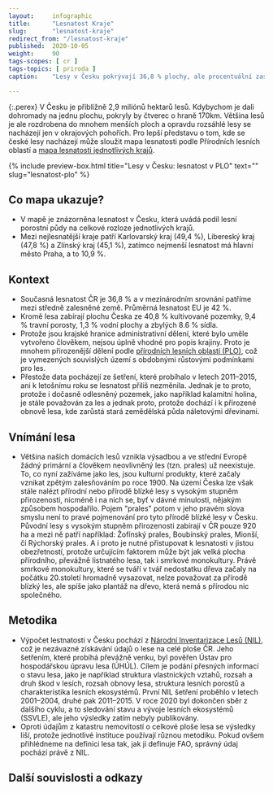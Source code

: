 ```yaml
---
layout:     infographic
title:      "Lesnatost Kraje"
slug:       "lesnatost-kraje"
redirect_from: "/lesnatost-kraje"
published:  2020-10-05
weight:     90
tags-scopes: [ cr ]
tags-topics: [ priroda ]
caption:    "Lesy v Česku pokrývají 36,8 % plochy, ale procentuální zastoupení lesů v jednotlivých krajích se liší. Z krajů (mimo Prahu) má nejnižší lesnatost má Jihomoravský kraj (29,7 %) a nejvyšší Karlovarský kraj (49,4 %)."

---
```

{:.perex}
V Česku je přibližně 2,9 miliónů hektarů lesů. Kdybychom je dali dohromady na jednu plochu, pokryly by čtverec o hraně 170km. Většina lesů je ale rozdrobena do mnohem menších ploch a opravdu rozsáhlé lesy se nacházejí jen v okrajových pohořích. Pro lepší představu o tom, kde se české lesy nacházejí může sloužit mapa lesnatosti podle Přírodních lesních oblastí a [mapa lesnatosti jednotlivých krajů](/lesnatost-kraje). 

{% include preview-box.html
    title="Lesy v Česku: lesnatost v PLO"
    text=""
    slug="lesnatost-plo"
%}

## Co mapa ukazuje?
- V mapě je znázorněna lesnatost v Česku, která uvádá podíl lesní porostní půdy na celkové rozloze jednotlivých krajů.
- Mezi nejlesnatější kraje patří Karlovarský kraj (49,4 %), Libereský kraj (47,8 %) a Zlínský kraj (45,1 %), zatímco nejmenší lesnatost má hlavní město Praha, a to 10,9 %. 


## Kontext
- Současná lesnatost ČR je 36,8 % a v mezinárodním srovnání patříme mezi středně zalesněné země. Průměrná lesnatost EU je 42 %.
- Kromě lesa zabírají plochu Česka ze 40,8 % kultivované pozemky, 9,4 % travní porosty, 1,3 % vodní plochy a zbylých 8.6 % sídla. 
- Protože jsou krajské hranice administrativní dělení, které bylo uměle vytvořeno člověkem, nejsou úplně vhodné pro popis krajiny. Proto je mnohem přirozenější dělení podle [přírodních lesních oblastí (PLO)](http://www.uhul.cz/nase-cinnost/oblastni-plany-rozvoje-lesu/prirodni-lesni-oblasti-plo), což je vymezených souvislých území s obdobnými růstovými podmínkami pro les.  
- Přestože data pocházejí ze šetření, které probíhalo v letech 2011–2015, ani k letošnímu roku se lesnatost přiliš nezměnila. Jednak je to proto, protože i dočasně odlesněný pozemek, jako například kalamitní holina, je stále považován za les a jednak proto, protože dochází i k přirozené obnově lesa, kde zarůstá stará zemědělská půda náletovými dřevinami.

## Vnímání lesa
- Většina našich domácích lesů vznikla výsadbou a ve střední Evropě žádný primární a člověkem neovlivněný les (tzn. prales) už neexistuje. To, co nyní zažíváme jako les, jsou kulturní produkty, které začaly vznikat zpětým zalesňováním po roce 1900. Na území Česka lze však stále nalézt přírodní nebo přírodě blízké lesy s vysokým stupněm přirozenosti, nicméně i na nich se, byť v dávné minulosti, nějakým způsobem hospodařilo. Pojem "prales" potom v jeho pravém slova smyslu není to pravé pojmenování pro tyto přírodě blízké lesy v Česku. Původní lesy s vysokým stupněm přirozenosti zabírají v ČR pouze 920 ha a mezi ně patří například: Žofínský prales, Boubínský prales, Mionší, či Rýchorský prales. A i proto je nutné přistupovat k lesnatosti v jistou obezřetností, protože určujícím faktorem může být jak velká plocha přírodního, převážně listnatého lesa, tak i smrkové monokultury. Právě smrkové monokultury, které se tváří v tvář nedostatku dřeva začaly na počátku 20.století hromadně vysazovat, nelze považovat za přírodě blízký les, ale spíše jako plantáž na dřevo, která nemá s přírodou nic společného.

## Metodika
- Výpočet lestnatosti v Česku pochází z [Národní Inventarizace Lesů (NIL)](http://www.uhul.cz/kdo-jsme/aktuality/938-publikace-narodni-inventarizace-lesu-v-ceske-republice-vysledky-druheho-cyklu-2011-2015), což je nezávazné získávání údajů o lese na celé ploše ČR. Jeho šetřením, které probíhá převážně venku, byl pověřen Ústav pro hospodářskou úpravu lesa (ÚHÚL). Cílem je podání přesných informací o stavu lesa, jako je například struktura vlastnických vztahů, rozsah a druh škod v lesích, rozsah obnovy lesa, struktura lesních porostů a charakteristika lesních ekosystémů. První NIL šetření proběhlo v letech 2001–2004, druhé pak 2011–2015. V roce 2020 byl dokončen sběr z dalšího cyklu, a to sledování stavu a vývoje lesních ekosystémů (SSVLE), ale jeho výsledky zatím nebyly publikovány.
- Oproti údajům z katastru nemovitostí o celkové ploše lesa se výsledky liší, protože jednotlivé instituce používají různou metodiku. Pokud ovšem přihlédneme na definici lesa tak, jak ji definuje FAO, správný údaj pochází právě z NIL.


## Další souvislosti a odkazy
